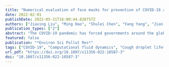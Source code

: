 ```yaml
---
title: "Numerical evaluation of face masks for prevention of COVID-19 airborne transmission"
date: 2022-02-01
publishDate: 2022-05-31T16:00:44.828757Z
authors: ["Jiaxing Liu", "Ming Hao", "Shulei Chen", "Yang Yang", "Jian Li", "Qi Mei", "Xin Bian", "Kun Liu"]
publication_types: ["2"]
abstract: "The COVID-19 pandemic has forced governments around the globe to apply various preventive measures for public health. One of the most effective measures is wearing face masks, which plays a vital role in blocking the transmission of droplets and aerosols. To understand the protective mechanism of face masks, especially in indoor environments, we apply a computational fluid dynamics technique to predict the lifetime of cough droplets. Therefore, we can assess the exposure risk in a ventilated room where an infected individual wears a face mask or not. We focus on the dynamic evaporation and diffusion of droplets in a human-cough process, which is a major cause for the spread of the virus. We find that wearing a face mask can effectively reduce the total mass and Sauter mean diameter of the residual droplets after a single cough. The mass concentration of virus-carrying droplets in the ventilated room decreases by 201, 43,786, and 307,060 times, corresponding to wearing cotton face masks, surgical face masks, and N95 face masks, respectively. However, the maximum travel distance of 80% droplets is insensitive to wearing a face mask or not. Therefore, the residual droplets are widely distributed due to the influence of indoor airflow. Furthermore, we study aerosol exposure risks in different areas of the room and find that high concentrations of aerosols occur in the streamline through an infected individual, especially next to the individual within 1.5 m. This strongly suggests a social distance despite the fact that the majority of droplets are filtered by face masks. This study explains the impact of face masks and airflow on indoor exposure risks and further inspires potential measures for public health, for example, no individuals should sit near the air supply opening."
featured: false
publication: "*Environ Sci Pollut Res*"
tags: ["COVID-19", "Computational fluid dynamics", "Cough droplet lifetime", "Exposure risks", "Face masks", "Ventilated rooms"]
url_pdf: "https://doi.org/10.1007/s11356-022-18587-3"
doi: "10.1007/s11356-022-18587-3"
---
```


